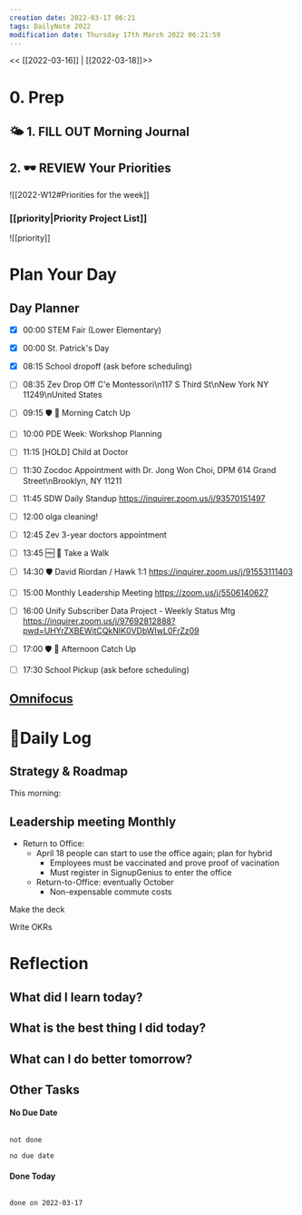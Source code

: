 ```yaml
---
creation date: 2022-03-17 06:21
tags: DailyNote 2022
modification date: Thursday 17th March 2022 06:21:59
---
```


<< [[2022-03-16]] | [[2022-03-18]]>>
# 0. Prep 
## 🌤 1. **FILL OUT** Morning Journal


## 2. 🕶 **REVIEW** Your Priorities
![[2022-W12#Priorities for the week]]
### [[priority|Priority Project List]] 
![[priority]]

# Plan Your Day
## Day Planner
- [x] 00:00 STEM Fair (Lower Elementary) 
- [x] 00:00 St. Patrick's Day 
- [x] 08:15 School dropoff (ask before scheduling) 
- [ ] 08:35 Zev Drop Off C'e Montessori\n117 S Third St\nNew York NY 11249\nUnited States
- [ ] 09:15 🛡 📨 Morning Catch Up 
- [ ] 10:00 PDE Week: Workshop Planning 
- [ ] 11:15 [HOLD] Child at Doctor 
- [ ] 11:30 Zocdoc Appointment with Dr. Jong Won Choi, DPM 614 Grand Street\nBrooklyn, NY 11211
- [ ] 11:45 SDW Daily Standup https://inquirer.zoom.us/j/93570151497
- [ ] 12:00 olga cleaning! 
- [ ] 12:45 Zev 3-year doctors appointment 
- [ ] 13:45 🆓 🌳 Take a Walk 
- [ ] 14:30 🛡 David Riordan / Hawk 1:1 https://inquirer.zoom.us/j/91553111403
- [ ] 15:00 Monthly Leadership Meeting https://zoom.us/j/5506140627
- [ ] 16:00 Unify Subscriber Data Project  - Weekly Status Mtg https://inquirer.zoom.us/j/97692812888?pwd=UHYrZXBEWitCQkNIK0VDbWIwL0FrZz09
- [ ] 17:00 🛡 📨 Afternoon Catch Up 
- [ ] 17:30 School Pickup (ask before scheduling) 


## [Omnifocus](omnifocus:///forecast)

# 📓Daily Log
## Strategy & Roadmap
This morning:


## Leadership meeting Monthly
- Return to Office:
	- April 18 people can start to use the office again; plan for hybrid
		- Employees must be vaccinated and prove proof of vacination
		- Must register in SignupGenius to enter the office
	- Return-to-Office: eventually October
		- Non-expensable commute costs

Make the deck

Write OKRs







# Reflection
## What did I learn today?

## What is the best thing I did today?

## What can I do better tomorrow?



## Other Tasks

#### No Due Date

```tasks

not done

no due date

```

#### Done Today

```tasks

done on 2022-03-17

```



